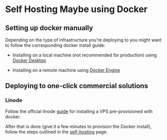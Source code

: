 # Self Hosting Maybe using Docker

## Setting up docker manually

Depending on the type of infrastructure you're deploying to you might want to follow the corresponding docker install guide:

* Installing on a local machine (not recommended for production) using [Docker Desktop](https://docs.docker.com/desktop/)

* Installing on a remote machine using [Docker Engine](https://docs.docker.com/engine/install/)

## Deploying to one-click commercial solutions

### Linode

Follow the official linode [guide](https://www.linode.com/marketplace/apps/linode/docker/)
for installing a VPS pre-provisioned with docker.

After that is done (give it a few minutes to provision the Docker install), \
follow the steps outlined in the [self-hosting](self-hosting.md) page.

